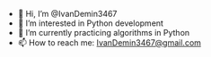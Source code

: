 - 👋 Hi, I’m @IvanDemin3467
- 👀 I’m interested in Python development
- 🌱 I’m currently practicing algorithms in Python
- 📫 How to reach me: IvanDemin3467@gmail.com

<!---
IvanDemin3467/IvanDemin3467 is a ✨ special ✨ repository because its `README.md` (this file) appears on your GitHub profile.
You can click the Preview link to take a look at your changes.
--->

